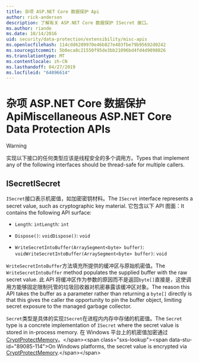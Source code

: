 ```yaml
---
title: 杂项 ASP.NET Core 数据保护 Api
author: rick-anderson
description: 了解有关 ASP.NET Core 数据保护 ISecret 接口。
ms.author: riande
ms.date: 10/14/2016
uid: security/data-protection/extensibility/misc-apis
ms.openlocfilehash: 114cdd6209970e46b827e403fbe79b95692d0242
ms.sourcegitcommit: 5b0eca8c21550f95de3bb21096bd4fd4d9098026
ms.translationtype: MT
ms.contentlocale: zh-CN
ms.lasthandoff: 04/27/2019
ms.locfileid: "64896614"
---
```

# <a name="miscellaneous-aspnet-core-data-protection-apis"></a><span data-ttu-id="89085-103">杂项 ASP.NET Core 数据保护 Api</span><span class="sxs-lookup"><span data-stu-id="89085-103">Miscellaneous ASP.NET Core Data Protection APIs</span></span>

<a name="data-protection-extensibility-mics-apis"></a>

>[!WARNING]
> <span data-ttu-id="89085-104">实现以下接口的任何类型应该是线程安全的多个调用方。</span><span class="sxs-lookup"><span data-stu-id="89085-104">Types that implement any of the following interfaces should be thread-safe for multiple callers.</span></span>

## <a name="isecret"></a><span data-ttu-id="89085-105">ISecret</span><span class="sxs-lookup"><span data-stu-id="89085-105">ISecret</span></span>

<span data-ttu-id="89085-106">`ISecret`接口表示机密值，如加密密钥材料。</span><span class="sxs-lookup"><span data-stu-id="89085-106">The `ISecret` interface represents a secret value, such as cryptographic key material.</span></span> <span data-ttu-id="89085-107">它包含以下 API 图面：</span><span class="sxs-lookup"><span data-stu-id="89085-107">It contains the following API surface:</span></span>

* <span data-ttu-id="89085-108">`Length`: `int`</span><span class="sxs-lookup"><span data-stu-id="89085-108">`Length`: `int`</span></span>

* <span data-ttu-id="89085-109">`Dispose()`: `void`</span><span class="sxs-lookup"><span data-stu-id="89085-109">`Dispose()`: `void`</span></span>

* <span data-ttu-id="89085-110">`WriteSecretIntoBuffer(ArraySegment<byte> buffer)`: `void`</span><span class="sxs-lookup"><span data-stu-id="89085-110">`WriteSecretIntoBuffer(ArraySegment<byte> buffer)`: `void`</span></span>

<span data-ttu-id="89085-111">`WriteSecretIntoBuffer`方法填充所提供的缓冲区与原始机密值。</span><span class="sxs-lookup"><span data-stu-id="89085-111">The `WriteSecretIntoBuffer` method populates the supplied buffer with the raw secret value.</span></span> <span data-ttu-id="89085-112">此 API 将缓冲区作为参数的原因而不是返回`byte[]`直接是，这使调用方能够固定限制托管的垃圾回收器对机密暴露该缓冲区对象。</span><span class="sxs-lookup"><span data-stu-id="89085-112">The reason this API takes the buffer as a parameter rather than returning a `byte[]` directly is that this gives the caller the opportunity to pin the buffer object, limiting secret exposure to the managed garbage collector.</span></span>

<span data-ttu-id="89085-113">`Secret`类型是具体的实现`ISecret`在进程内内存中存储的机密值。</span><span class="sxs-lookup"><span data-stu-id="89085-113">The `Secret` type is a concrete implementation of `ISecret` where the secret value is stored in in-process memory.</span></span> <span data-ttu-id="89085-114">在 Windows 平台上的机密值加密通过[CryptProtectMemory](https://msdn.microsoft.com/library/windows/desktop/aa380262(v=vs.85).aspx)。</span><span class="sxs-lookup"><span data-stu-id="89085-114">On Windows platforms, the secret value is encrypted via [CryptProtectMemory](https://msdn.microsoft.com/library/windows/desktop/aa380262(v=vs.85).aspx).</span></span>
